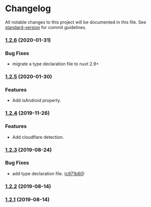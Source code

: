 # Changelog

All notable changes to this project will be documented in this file. See [standard-version](https://github.com/conventional-changelog/standard-version) for commit guidelines.

### [1.2.6](https://github.com/nuxt-community/device-module/compare/v1.2.5...v1.2.6) (2020-01-31)

### Bug Fixes

 * migrate a type declaration file to nuxt 2.9+

### [1.2.5](https://github.com/nuxt-community/device-module/compare/v1.2.4...v1.2.5) (2020-01-30)

### Features

 * Add isAndroid property.

### [1.2.4](https://github.com/nuxt-community/device-module/compare/v1.2.3...v1.2.4) (2019-11-26)

### Features

 * Add cloudflare detection.


### [1.2.3](https://github.com/nuxt-community/device-module/compare/v1.2.2...v1.2.3) (2019-08-24)

### Bug Fixes

* add type declaration file. ([c971b60](https://github.com/nuxt-community/device-module/commit/c971b60))

### [1.2.2](https://github.com/nuxt-community/device-module/compare/v1.2.1...v1.2.2) (2019-08-14)

### [1.2.1](https://github.com/nuxt-community/device-module/compare/v1.1.5...v1.2.1) (2019-08-14)
